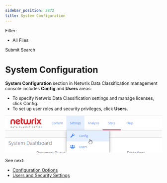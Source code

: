 ```yaml
---
sidebar_position: 2872
title: System Configuration
---
```


Filter: 

* All Files

Submit Search

# System Configuration

**System Configuration** section in Netwrix Data Classification management console includes **Config** and **Users** areas:

* To specify Netwrix Data Classification settings and manage licenses, click Config.
* To set up user roles and security privileges, click **Users**.

[![](../../../../../static/images/DataClassification_5.7/Content/Resources/Images/System_Config_thumb_0_0.png)](../../Resources/Images/System_Config.png)

See next:

* [Configuration Options](Configuration)
* [Users and Security Settings](../Security/Users)